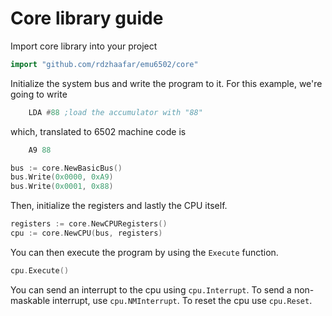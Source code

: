 # Core library guide

Import core library into your project

```go
import "github.com/rdzhaafar/emu6502/core"
```

Initialize the system bus and write the program to it. For this example, we're going to write 

```asm
    LDA #88 ;load the accumulator with "88"
```

which, translated to 6502 machine code is

```asm
    A9 88
```

```go
bus := core.NewBasicBus()
bus.Write(0x0000, 0xA9)
bus.Write(0x0001, 0x88)
```

Then, initialize the registers and lastly the CPU itself.

```go
registers := core.NewCPURegisters()
cpu := core.NewCPU(bus, registers)
```

You can then execute the program by using the `Execute` function.

```go
cpu.Execute()
```

You can send an interrupt to the cpu using `cpu.Interrupt`. To send a non-maskable interrupt, use `cpu.NMInterrupt`. To reset the cpu use `cpu.Reset`.
